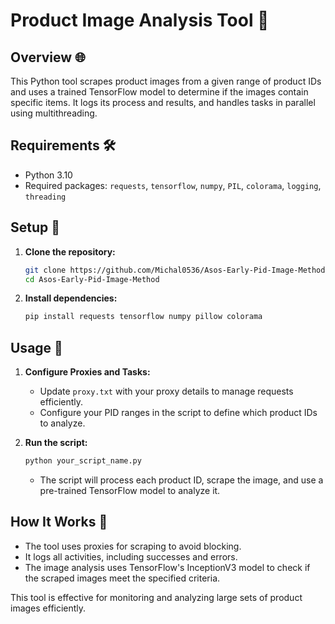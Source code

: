 # Product Image Analysis Tool 📸

## Overview 🌐
This Python tool scrapes product images from a given range of product IDs and uses a trained TensorFlow model to determine if the images contain specific items. It logs its process and results, and handles tasks in parallel using multithreading.

## Requirements 🛠️
- Python 3.10
- Required packages: `requests`, `tensorflow`, `numpy`, `PIL`, `colorama`, `logging`, `threading`

## Setup 🔧

1. **Clone the repository:**
   ```bash
   git clone https://github.com/Michal0536/Asos-Early-Pid-Image-Method
   cd Asos-Early-Pid-Image-Method
   ```

2. **Install dependencies:**
   ```bash
   pip install requests tensorflow numpy pillow colorama
   ```

## Usage 🚀

1. **Configure Proxies and Tasks:**
   - Update `proxy.txt` with your proxy details to manage requests efficiently.
   - Configure your PID ranges in the script to define which product IDs to analyze.

2. **Run the script:**
   ```bash
   python your_script_name.py
   ```
   - The script will process each product ID, scrape the image, and use a pre-trained TensorFlow model to analyze it.

## How It Works 🧩

- The tool uses proxies for scraping to avoid blocking.
- It logs all activities, including successes and errors.
- The image analysis uses TensorFlow's InceptionV3 model to check if the scraped images meet the specified criteria.

This tool is effective for monitoring and analyzing large sets of product images efficiently.
